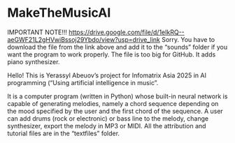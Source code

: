 # MakeTheMusicAI

IMPORTANT NOTE!!!
https://drive.google.com/file/d/1eIkRQ--aeGWF21L2gHVwiBssoj29Ybdo/view?usp=drive_link
Sorry. You have to download the file from the link above and add it to the “sounds” folder if you want the program to work properly. The file is too big for GitHub. It adds piano synthesizer.

Hello! This is Yerassyl Abeuov’s project for Infomatrix Asia 2025 in AI programming (“Using artificial intelligence in music”.

It is a computer program (written in Python) whose built-in neural network is capable of generating melodies, namely a chord sequence depending on the mood specified by the user and the first chord of the sequence. 
A user can add drums (rock or electronic) or bass line to the melody, change synthesizer, export the melody in MP3 or MIDI.
All the attribution and tutorial files are in the “textfiles” folder.

